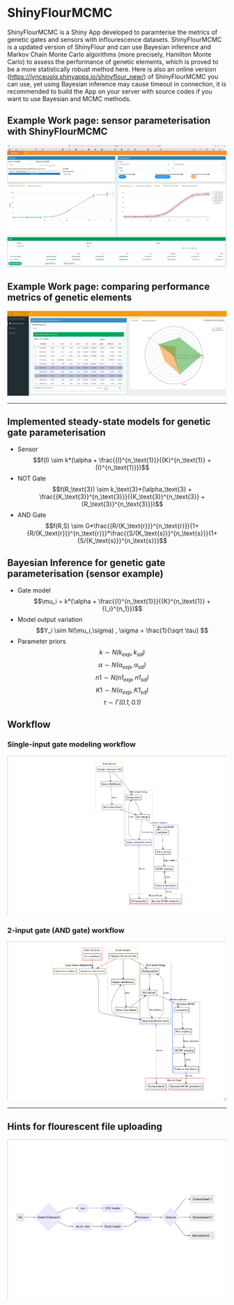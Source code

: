 # ShinyFlourMCMC
ShinyFlourMCMC is a Shiny App developed to paramterise the metrics of genetic gates and sensors with inflourescence datasets. ShinyFlourMCMC is a updated version of ShinyFlour and can use Bayesian inference and Markov Chain Monte Carlo algorithms (more precisely, Hamilton Monte Carlo) to assess the performance of genetic elements, which is proved to be a more statistically robust method here. Here is also an online version (https://lynceuslq.shinyapps.io/shinyflour_new/) of ShinyFlourMCMC you can use, yet using Bayesian inference may cause timeout in connection, it is recommended to build the App on your server with source codes if you want to use Bayesian and MCMC methods.

## Example Work page: sensor parameterisation with ShinyFlourMCMC
![example work page](https://github.com/lynceuslq/ShinyFlourMCMC/blob/main/www/exampleworkpage.png)

## Example Work page: comparing performance metrics of genetic elements
![Compare radar](https://github.com/lynceuslq/ShinyFlourMCMC/blob/main/www/radar_compare.png)

****

## Implemented steady-state models for genetic gate parameterisation

-   Sensor
    $$f(I) \sim k*(\alpha + \frac{{I}^{n_\text{1}}}{{K}^{n_\text{1}} + {I}^{n_\text{1}}})$$
-   NOT Gate
    $$f(R_\text{3}) \sim k_\text{3}*(\alpha_\text{3} + \frac{{K_\text{3}}^{n_\text{3}}}{{K_\text{3}}^{n_\text{3}} + {R_\text{3}}^{n_\text{3}}})$$
-   AND Gate
    $$f(R,S) \sim G*\frac{{R/{K_\text{r}}}^{n_\text{r}}}{1+{R/{K_\text{r}}}^{n_\text{r}}}*\frac{{S/{K_\text{s}}}^{n_\text{s}}}{1+{S/{K_\text{s}}}^{n_\text{s}}}$$

## Bayesian Inference for genetic gate parameterisation (sensor example)
-   Gate model $$\mu_i = k*(\alpha + \frac{{I}^{n_\text{1}}}{{K}^{n_\text{1}} + {I_i}^{n_1}})$$
-   Model output variation $$Y_i \sim N(\mu_i,\sigma) , \sigma = \frac{1}{\sqrt \tau} $$
-   Parameter priors  
    $$k \sim \mathit{N(k_{exp}, k_{sd})}$$
    $$\alpha \sim \mathit{N(\alpha_{exp}, \alpha_{sd})}$$
    $$n1 \sim \mathit{N(n1_{exp}, n1_{sd})}$$
    $$K1 \sim \mathit{N(\alpha_{exp}, K1_{sd})}$$
    $$\tau \sim \mathit{\Gamma (0.1,0.1)}$$

## Workflow

### Single-input gate modeling workflow
![Workflow for sensor parameterisation](https://github.com/lynceuslq/ShinyFlourMCMC/blob/main/www/MCMC_workflow_single%20input.png)

### 2-input gate (AND gate) workflow
![2-input](https://github.com/lynceuslq/ShinyFlourMCMC/blob/main/www/2inputworkflow.png)

****
## Hints for flourescent file uploading
![File input](https://github.com/lynceuslq/ShinyFlourMCMC/blob/main/www/fileinput.png)
